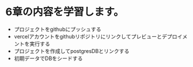 # 6章の内容を学習します。
* プロジェクトをgithubにプッシュする
* vercelアカウントをgithubリポジトリにリンクしてプレビューとデプロイメントを実行する
* プロジェクトを作成してpostgresDBとリンクする
* 初期データでDBをシードする


